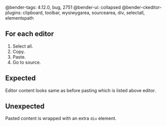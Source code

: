 @bender-tags: 4.12.0, bug, 2751
@bender-ui: collapsed
@bender-ckeditor-plugins: clipboard, toolbar, wysiwygarea, sourcearea, div, selectall, elementspath

## For each editor

1. Select all.
1. Copy.
1. Paste.
1. Go to source.

## Expected

Editor content looks same as before pasting which is listed above editor.

## Unexpected

Pasted content is wrapped with an extra `div` element.
